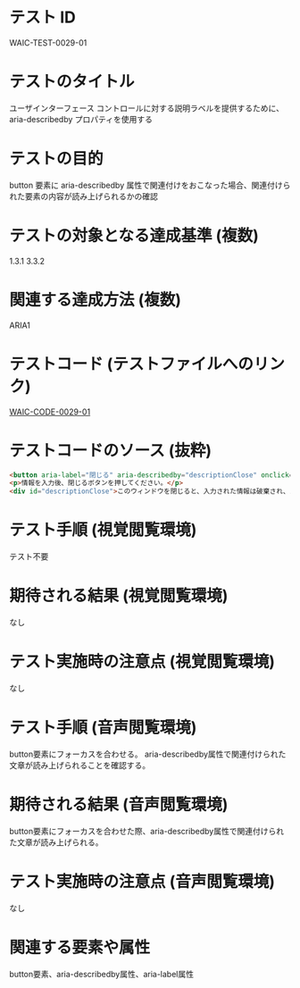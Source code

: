 

# テスト ID
WAIC-TEST-0029-01

# テストのタイトル
ユーザインターフェース コントロールに対する説明ラベルを提供するために、aria-describedby プロパティを使用する

# テストの目的
button 要素に aria-describedby 属性で関連付けをおこなった場合、関連付けられた要素の内容が読み上げられるかの確認

# テストの対象となる達成基準 (複数)
1.3.1
3.3.2

# 関連する達成方法 (複数)
ARIA1

# テストコード (テストファイルへのリンク)
[WAIC-CODE-0029-01](https://waic.github.io/as_test/WAIC-CODE/WAIC-CODE-0029-01.html)

# テストコードのソース (抜粋)
```html
<button aria-label="閉じる" aria-describedby="descriptionClose" onclick="myDialog()">X</button>
<p>情報を入力後、閉じるボタンを押してください。</p>
<div id="descriptionClose">このウィンドウを閉じると、入力された情報は破棄され、メインページに戻ります。</div>

```
# テスト手順 (視覚閲覧環境)
テスト不要

# 期待される結果 (視覚閲覧環境)
なし

# テスト実施時の注意点 (視覚閲覧環境)
なし

# テスト手順 (音声閲覧環境)
button要素にフォーカスを合わせる。
aria-describedby属性で関連付けられた文章が読み上げられることを確認する。

# 期待される結果 (音声閲覧環境)
button要素にフォーカスを合わせた際、aria-describedby属性で関連付けられた文章が読み上げられる。

# テスト実施時の注意点 (音声閲覧環境)
なし

# 関連する要素や属性
button要素、aria-describedby属性、aria-label属性


